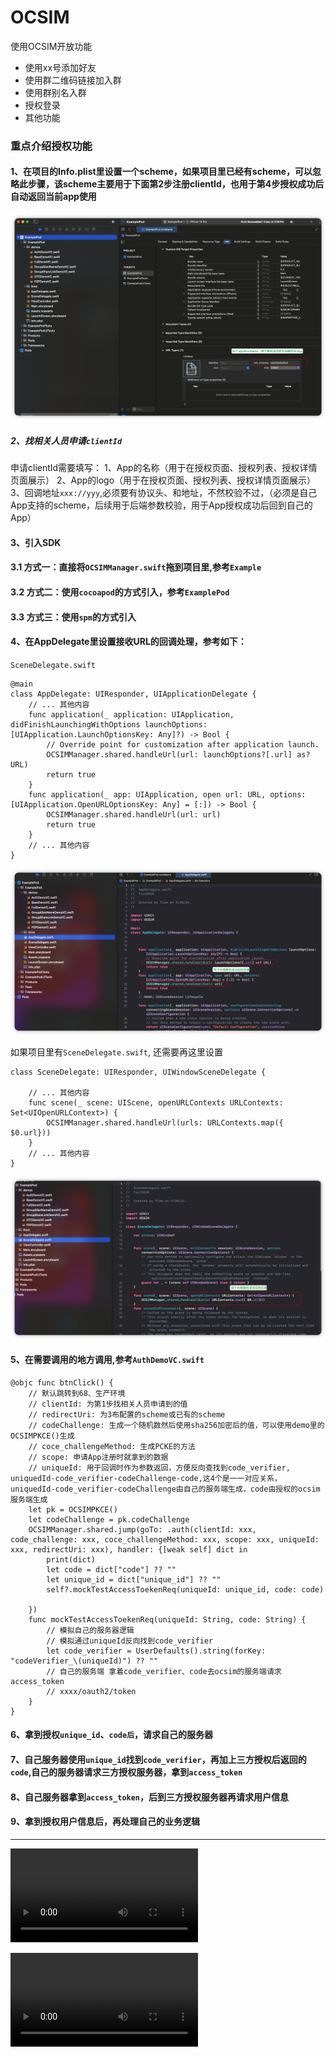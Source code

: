 OCSIM
=============

使用OCSIM开放功能
- 使用xx号添加好友
- 使用群二维码链接加入群
- 使用群别名入群
- 授权登录
- 其他功能

### 重点介绍授权功能
#### 1、在项目的Info.plist里设置一个scheme，如果项目里已经有scheme，可以忽略此步骤，该scheme主要用于下面第2步注册clientId，也用于第4步授权成功后自动返回当前app使用
![step3](step3_scheme.png)


##### 2、找相关人员申请`clientId`
申请clientId需要填写：
1、App的名称（用于在授权页面、授权列表、授权详情页面展示）
2、App的logo（用于在授权页面、授权列表、授权详情页面展示）
3、回调地址`xxx://yyy`,必须要有协议头、和地址，不然校验不过，（必须是自己App支持的scheme，后续用于后端参数校验，用于App授权成功后回到自己的App）

#### 3、引入SDK
#### 3.1 方式一：直接将`OCSIMManager.swift`拖到项目里,参考`Example`
#### 3.2 方式二：使用`cocoapod`的方式引入，参考`ExamplePod`
#### 3.3 方式三：使用`spm`的方式引入



#### 4、在AppDelegate里设置接收URL的回调处理，参考如下：
`SceneDelegate.swift`
```
@main
class AppDelegate: UIResponder, UIApplicationDelegate {
    // ... 其他内容
    func application(_ application: UIApplication, didFinishLaunchingWithOptions launchOptions: [UIApplication.LaunchOptionsKey: Any]?) -> Bool {
        // Override point for customization after application launch.
        OCSIMManager.shared.handleUrl(url: launchOptions?[.url] as? URL)
        return true
    }
    func application(_ app: UIApplication, open url: URL, options: [UIApplication.OpenURLOptionsKey: Any] = [:]) -> Bool {
        OCSIMManager.shared.handleUrl(url: url)
        return true
    }
    // ... 其他内容
}
```
![step41](step4_1.png)

如果项目里有`SceneDelegate.swift`, 还需要再这里设置
```
class SceneDelegate: UIResponder, UIWindowSceneDelegate {

    // ... 其他内容
    func scene(_ scene: UIScene, openURLContexts URLContexts: Set<UIOpenURLContext>) {
        OCSIMManager.shared.handleUrl(urls: URLContexts.map({ $0.url}))
    }
    // ... 其他内容
}
```
![step42](step4_2.png)

#### 5、在需要调用的地方调用,参考`AuthDemoVC.swift`
```
@objc func btnClick() {
    // 默认跳转到68、生产环境
    // clientId: 为第1步找相关人员申请到的值
    // redirectUri: 为3布配置的scheme或已有的scheme
    // codeChallenge: 生成一个随机数然后使用sha256加密后的值，可以使用demo里的OCSIMPKCE()生成
    // coce_challengeMethod: 生成PCKE的方法
    // scope: 申请App注册时就拿到的数据
    // uniqueId: 用于回调时作为参数返回，方便反向查找到code_verifier, uniquedId-code_verifier-codeChallenge-code,这4个是一一对应关系，uniquedId-code_verifier-codeChallenge由自己的服务端生成，code由授权的ocsim服务端生成
    let pk = OCSIMPKCE()
    let codeChallenge = pk.codeChallenge
    OCSIMManager.shared.jump(goTo: .auth(clientId: xxx, code_challenge: xxx, coce_challengeMethod: xxx, scope: xxx, uniqueId: xxx, redirectUri: xxx), handler: {[weak self] dict in
        print(dict)
        let code = dict["code"] ?? ""
        let unique_id = dict["unique_id"] ?? ""
        self?.mockTestAccessToekenReq(uniqueId: unique_id, code: code)
        
    })
    func mockTestAccessToekenReq(uniqueId: String, code: String) {
        // 模拟自己的服务器逻辑
        // 模拟通过uniqueId反向找到code_verifier
        let code_verifier = UserDefaults().string(forKey: "codeVerifier_\(uniqueId)") ?? ""
        // 自己的服务端 拿着code_verifier、code去ocsim的服务端请求access_token
        // xxxx/oauth2/token
    }
}
```

#### 6、拿到授权`unique_id`、`code后`，请求自己的服务器

#### 7、自己服务器使用`unique_id`找到`code_verifier`，再加上三方授权后返回的`code`,自己的服务器请求三方授权服务器，拿到`access_token`

#### 8、自己服务器拿到`access_token`，后到三方授权服务器再请求用户信息

#### 9、拿到授权用户信息后，再处理自己的业务逻辑

----
![video](authApp.mp4)

![video](authWeb.mp4)